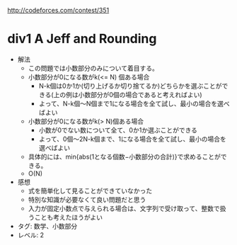 http://codeforces.com/contest/351

# div1 A Jeff and Rounding

- 解法
    - この問題では小数部分のみについて着目する。
    - 小数部分が0になる数がk(<= N) 個ある場合
        - N-k個は0か1か(切り上げるか切り捨てるか)どちらかを選ぶことができる(上の例は小数部分が0個の場合であると考えればよい)
        - よって、N-k個〜N個まで1になる場合を全て試し、最小の場合を選べばよい
    - 小数部分が0になる数がk(> N)個ある場合
        - 小数が0でない数について全て、0か1か選ぶことができる
        - よって、0個〜2N-k個まで、1になる場合を全て試し、最小の場合を選べばよい
    - 具体的には、min{abs(1となる個数−小数部分の合計)}で求めることができる。
    - O(N)
- 感想
    - 式を簡単化して見ることができていなかった
    - 特別な知識が必要なくて良い問題だと思う
    - 入力が固定小数点で与えられる場合は、文字列で受け取って、整数で扱うことも考えたほうがよい
- タグ: 数学、小数部分
- レベル: 2
